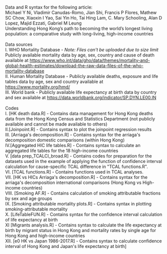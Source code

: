 Data and R syntax for the following article:<br/>
Michael Y Ni, Vladimir Canudas-Romo, Jian Shi, Francis P Flores, Mathew SC Chow, Xiaoxin I Yao, Sai Yin Ho, Tai Hing Lam, C. Mary Schooling, Alan D Lopez, Majid Ezzati, Gabriel M Leung<br/>
Understanding Hong Kong’s path to becoming the world’s longest living population: a comparative study with long-living, high-income countries<br/>
<br/>
Data sources<br/>
I. WHO Mortality Database - *Note: Files can't be uploaded due to size limit* Publicly available mortality data by age, sex, country and cause of death available at https://www.who.int/data/gho/data/themes/mortality-and-global-health-estimates/download-the-raw-data-files-of-the-who-mortality-database<br/>
II. Human Mortality Database - Publicly available deaths, exposure and life tables data by age, sex and country available at https://www.mortality.org/hmd/<br/>
III. World bank - Publicly available life expectancy at birth data by country and sex available at https://data.worldbank.org/indicator/SP.DYN.LE00.IN<br/>
<br/>
Codes<br/>
I. [HK death data.R] - Contains data management for Hong Kong deaths data from the Hong Kong Census and Statistics Department (not publicly available and cannot be made available to others)<br/>
II.[Joinpoint.R] - Contains syntax to plot the joinpoint regression results<br/>
III. [Arriaga's decomposition.R] - Contains syntax for the arriaga's decomposition domestic comparisons (within Hong Kong)<br/>
IV.[Aggregated HIC life tables.R] - Contains syntax to calculate an aggregated life tables for the 18 high-income countries<br/>
V. [data prep_TCALCI_broad.R] - Contains codes for preparation for the datasets used in the example of applying the function of confidence interval calculation for cause-specific TCAL difference in "TCAL functions.R".<br/>
VI. [TCAL functions.R] - Contains functions used in TCAL analyses.<br/>
VII. [HK vs HICs Arriaga's decomposition.R] - Contains syntax for the arriaga's decomposition international comparisons (Hong Kong vs High-income countries)<br/>
VIII. [Smoking AF.R] - Contains calculation of smoking attributable fractions by sex and age groups <br/>
IX. [Smoking attributable mortality plots.R] - Contains syntax in plotting smoking-attributable mortality<br/>
X. [LifeTableFUN.R] - Contains syntax for the confidence interval calculation of life expectancy at birth<br/>
XI [Migrants analysis.R] - Contains syntax to calculate the life expectancy at birth by migrant status in Hong Kong and mortality rates by single age for Hong Kong and high-income countries<br/>
XII. [e0 HK vs Japan 1986-2017.R] - Contains syntax to calculate confidence interval of Hong Kong and Japan's life expectancy at birth]<br/>
